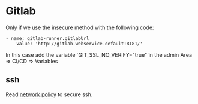 # Gitlab

Only if we use the insecure method with the following code:
```
- name: gitlab-runner.gitlabUrl
    value: 'http://gitlab-webservice-default:8181/'
```
In this case add the variable `GIT_SSL_NO_VERIFY="true"̀  in the admin Area => CI/CD => Variables

## ssh
Read [network policy](https://docs.gitlab.com/charts/charts/gitlab/gitlab-shell/#example-network-policy) to secure ssh.
